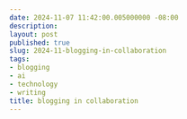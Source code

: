 ```yaml
---
date: 2024-11-07 11:42:00.005000000 -08:00
description:
layout: post
published: true
slug: 2024-11-blogging-in-collaboration
tags:
- blogging
- ai
- technology
- writing
title: blogging in collaboration
---
```

